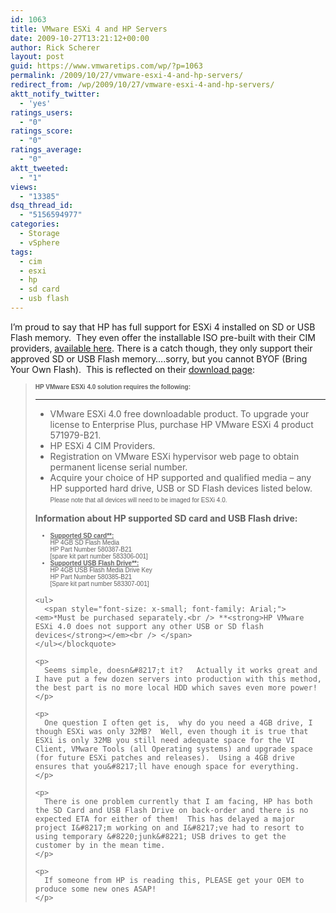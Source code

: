 ```yaml
---
id: 1063
title: VMware ESXi 4 and HP Servers
date: 2009-10-27T13:21:12+00:00
author: Rick Scherer
layout: post
guid: https://www.vmwaretips.com/wp/?p=1063
permalink: /2009/10/27/vmware-esxi-4-and-hp-servers/
redirect_from: /wp/2009/10/27/vmware-esxi-4-and-hp-servers/
aktt_notify_twitter:
  - 'yes'
ratings_users:
  - "0"
ratings_score:
  - "0"
ratings_average:
  - "0"
aktt_tweeted:
  - "1"
views:
  - "13385"
dsq_thread_id:
  - "5156594977"
categories:
  - Storage
  - vSphere
tags:
  - cim
  - esxi
  - hp
  - sd card
  - usb flash
---
```

I&#8217;m proud to say that HP has full support for ESXi 4 installed on SD or USB Flash memory.  They even offer the installable ISO pre-built with their CIM providers, <a href="https://h20392.www2.hp.com/portal/swdepot/displayProductInfo.do?productNumber=HPVM06" target="_blank">available here</a>. There is a catch though, they only support their approved SD or USB Flash memory&#8230;.sorry, but you cannot BYOF (Bring Your Own Flash).  This is reflected on their <a href="https://h20392.www2.hp.com/portal/swdepot/displayProductInfo.do?productNumber=HPVM06" target="_blank">download page</a>:

> **<span style="font-size: x-small; font-family: Arial;">HP VMware ESXi 4.0 solution requires the following: </span>**
> 
> ****
> 
>   * VMware ESXi 4.0 free downloadable product. To upgrade your license to Enterprise Plus, purchase HP VMware ESXi 4 product 571979-B21.
>   * HP ESXi 4 CIM Providers.
>   * Registration on VMware ESXi hypervisor web page to obtain permanent license serial number.
>   * Acquire your choice of HP supported and qualified media &#8211; any HP supported hard drive, USB or SD Flash devices listed below.
> <span style="font-size: x-small; font-family: Arial;">Please note that all devices will need to be imaged for ESXi 4.0.</span>
> 
> **Information about HP supported SD card and USB Flash drive:** 
> 
> <ul type="disc">
>   <span style="font-size: x-small; font-family: Arial;"></p> 
>   
>   <li>
>     <strong><span style="text-decoration: underline;">Supported SD card**:</span></strong><br /> HP 4GB SD Flash Media<br /> HP Part Number 580387-B21<br /> [spare kit part number 583306-001]
>   </li>
>   <li>
>     <strong><span style="text-decoration: underline;">Supported USB Flash Drive**: </span></strong><br /> HP 4GB USB Flash Media Drive Key<br /> HP Part Number 580385-B21<br /> [Spare kit part number 583307-001]
>   </li>
>   <p>
>     </span></ul> 
>     
>     <ul>
>       <span style="font-size: x-small; font-family: Arial;"><em>*Must be purchased separately.<br /> **<strong>HP VMware ESXi 4.0 does not support any other USB or SD flash devices</strong></em><br /> </span>
>     </ul></blockquote> 
>     
>     <p>
>       Seems simple, doesn&#8217;t it?   Actually it works great and I have put a few dozen servers into production with this method, the best part is no more local HDD which saves even more power!
>     </p>
>     
>     <p>
>       One question I often get is,  why do you need a 4GB drive, I though ESXi was only 32MB?  Well, even though it is true that ESXi is only 32MB you still need adequate space for the VI Client, VMware Tools (all Operating systems) and upgrade space (for future ESXi patches and releases).  Using a 4GB drive ensures that you&#8217;ll have enough space for everything.
>     </p>
>     
>     <p>
>       There is one problem currently that I am facing, HP has both the SD Card and USB Flash Drive on back-order and there is no expected ETA for either of them!  This has delayed a major project I&#8217;m working on and I&#8217;ve had to resort to using temporary &#8220;junk&#8221; USB drives to get the customer by in the mean time.
>     </p>
>     
>     <p>
>       If someone from HP is reading this, PLEASE get your OEM to produce some new ones ASAP!
>     </p>